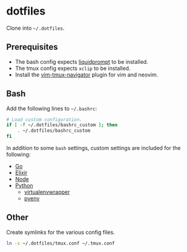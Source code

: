 # dotfiles

Clone into `~/.dotfiles`.

## Prerequisites

* The bash config expects [liquidprompt](https://github.com/nojhan/liquidprompt) to be
  installed.
* The tmux config expects `xclip` to be installed.
* Install the [vim-tmux-navigator](https://github.com/christoomey/vim-tmux-navigator)
  plugin for vim and neovim.

## Bash

Add the following lines to `~/.bashrc`:

```sh
# Load custom configuration.
if [ -f ~/.dotfiles/bashrc_custom ]; then
    . ~/.dotfiles/bashrc_custom
fi
```

In addition to some `bash` settings, custom settings are included for
the following:
* [Go](https://golang.org/)
* [Elixir](https://elixir-lang.org/)
* [Node](https://nodejs.org/)
* [Python](https://www.python.org/)
  * [virtualenvwrapper](https://virtualenvwrapper.readthedocs.io/en/latest/)
  * [pyenv](https://github.com/pyenv/pyenv)

## Other

Create symlinks for the various config files.

```sh
ln -s ~/.dotfiles/tmux.conf ~/.tmux.conf
```
